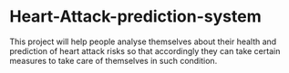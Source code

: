 # Heart-Attack-prediction-system
This project will help people analyse themselves about their health and prediction of heart attack risks so that accordingly they can take certain measures to take care of themselves in such condition.
